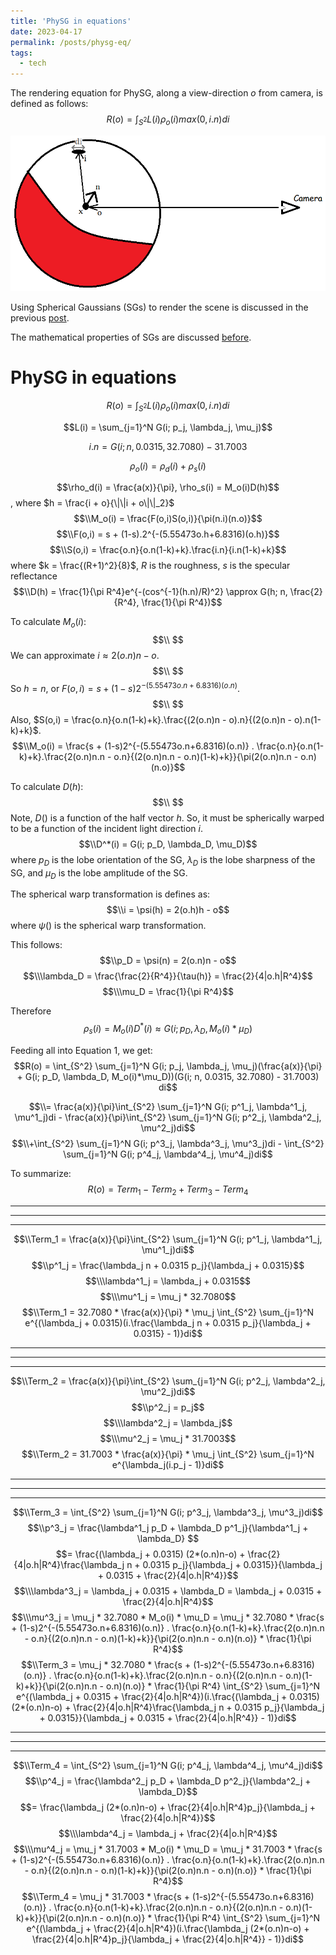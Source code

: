 ```yaml
---
title: 'PhySG in equations'
date: 2023-04-17
permalink: /posts/physg-eq/
tags:
  - tech
---
```


The rendering equation for PhySG, along a view-direction $o$ from camera, is defined as follows:
$$R(o) = \int_{S^2} L(i) \rho_o(i) max(0, i.n) di$$

![alt text](https://raw.githubusercontent.com/alakhag/alakhag.github.io/master/images/rendering_eqn.png "Rendering Equation")

Using Spherical Gaussians (SGs) to render the scene is discussed in the previous [post](https://alakhag.github.io/posts/sg-render/).

The mathematical properties of SGs are discussed [before](https://alakhag.github.io/posts/sg/).

# PhySG in equations

$$R(o) = \int_{S^2} L(i) \rho_o(i) max(0, i.n) di$$

$$L(i) = \sum_{j=1}^N G(i; p_j, \lambda_j, \mu_j)$$

$$i.n = G(i; n, 0.0315, 32.7080) - 31.7003$$

$$\rho_o(i) = \rho_d(i) + \rho_s(i)$$

$$\rho_d(i) = \frac{a(x)}{\pi},   \rho_s(i) = M_o(i)D(h)$$, where $h = \frac{i + o}{\|\|i + o\|\|_2}$
$$\\M_o(i) = \frac{F(o,i)S(o,i)}{\pi(n.i)(n.o)}$$
$$\\F(o,i) = s + (1-s).2^{-(5.55473o.h+6.8316)(o.h)}$$
$$\\S(o,i) = \frac{o.n}{o.n(1-k)+k}.\frac{i.n}{i.n(1-k)+k}$$ where $k = \frac{(R+1)^2}{8}$, $R$ is the roughness, $s$ is the specular reflectance
$$\\D(h) = \frac{1}{\pi R^4}e^{-(cos^{-1}(h.n)/R)^2} \approx G(h; n, \frac{2}{R^4}, \frac{1}{\pi R^4})$$

To calculate $M_o(i)$:
$$\\ $$We can approximate $i \approx 2(o.n)n - o$.
$$\\ $$So $h=n$, or $F(o,i) = s + (1-s)2^{-(5.55473o.n+6.8316)(o.n)}$.
$$\\ $$Also, $S(o,i) = \frac{o.n}{o.n(1-k)+k}.\frac{(2(o.n)n - o).n}{(2(o.n)n - o).n(1-k)+k}$.
$$\\M_o(i) = \frac{s + (1-s)2^{-(5.55473o.n+6.8316)(o.n)} . \frac{o.n}{o.n(1-k)+k}.\frac{2(o.n)n.n - o.n}{(2(o.n)n.n - o.n)(1-k)+k}}{\pi(2(o.n)n.n - o.n)(n.o)}$$

To calculate $D(h)$:
$$\\ $$Note, $D()$ is a function of the half vector $h$. So, it must be spherically warped to be a function of the incident light direction $i$.
$$\\D^*(i) = G(i; p_D, \lambda_D, \mu_D)$$ where $p_D$ is the lobe orientation of the SG, $\lambda_D$ is the lobe sharpness of the SG, and $\mu_D$ is the lobe amplitude of the SG.

The spherical warp transformation is defines as:
$$\\i = \psi(h) = 2(o.h)h - o$$
where $\psi()$ is the spherical warp transformation.

This follows:
$$\\p_D = \psi(n) = 2(o.n)n - o$$
$$\\\lambda_D = \frac{\frac{2}{R^4}}{\tau(h)} = \frac{2}{4|o.h|R^4}$$
$$\\\mu_D = \frac{1}{\pi R^4}$$

Therefore
$$\rho_s(i) = M_o(i)D^*(i) \approx G(i; p_D, \lambda_D, M_o(i)*\mu_D)$$

Feeding all into Equation 1, we get:
$$R(o) = \int_{S^2} \sum_{j=1}^N G(i; p_j, \lambda_j, \mu_j)(\frac{a(x)}{\pi} + G(i; p_D, \lambda_D, M_o(i)*\mu_D))(G(i; n, 0.0315, 32.7080) - 31.7003) di$$

$$\\= \frac{a(x)}{\pi}\int_{S^2} \sum_{j=1}^N G(i; p^1_j, \lambda^1_j, \mu^1_j)di - \frac{a(x)}{\pi}\int_{S^2} \sum_{j=1}^N G(i; p^2_j, \lambda^2_j, \mu^2_j)di$$
$$\\+\int_{S^2} \sum_{j=1}^N G(i; p^3_j, \lambda^3_j, \mu^3_j)di - \int_{S^2} \sum_{j=1}^N G(i; p^4_j, \lambda^4_j, \mu^4_j)di$$

To summarize:
$$ R(o) = Term_1 - Term_2 + Term_3 - Term_4$$

<hr><hr><hr>

$$\\Term_1 = \frac{a(x)}{\pi}\int_{S^2} \sum_{j=1}^N G(i; p^1_j, \lambda^1_j, \mu^1_j)di$$
$$\\p^1_j = \frac{\lambda_j n + 0.0315 p_j}{\lambda_j + 0.0315}$$
$$\\\lambda^1_j = \lambda_j + 0.0315$$
$$\\\mu^1_j = \mu_j * 32.7080$$
$$\\Term_1 = 32.7080 * \frac{a(x)}{\pi} * \mu_j \int_{S^2} \sum_{j=1}^N e^{(\lambda_j + 0.0315)(i.\frac{\lambda_j n + 0.0315 p_j}{\lambda_j + 0.0315} - 1)}di$$

<hr><hr><hr>

$$\\Term_2 = \frac{a(x)}{\pi}\int_{S^2} \sum_{j=1}^N G(i; p^2_j, \lambda^2_j, \mu^2_j)di$$
$$\\p^2_j = p_j$$
$$\\\lambda^2_j = \lambda_j$$
$$\\\mu^2_j = \mu_j * 31.7003$$
$$\\Term_2 = 31.7003 * \frac{a(x)}{\pi} * \mu_j \int_{S^2} \sum_{j=1}^N e^{\lambda_j(i.p_j - 1)}di$$

<hr><hr><hr>

$$\\Term_3 = \int_{S^2} \sum_{j=1}^N G(i; p^3_j, \lambda^3_j, \mu^3_j)di$$
$$\\p^3_j = \frac{\lambda^1_j p_D + \lambda_D p^1_j}{\lambda^1_j + \lambda_D} $$
$$= \frac{(\lambda_j + 0.0315) (2*(o.n)n-o) + \frac{2}{4|o.h|R^4}\frac{\lambda_j n + 0.0315 p_j}{\lambda_j + 0.0315}}{\lambda_j + 0.0315 + \frac{2}{4|o.h|R^4}}$$
$$\\\lambda^3_j = \lambda_j + 0.0315 + \lambda_D = \lambda_j + 0.0315 + \frac{2}{4|o.h|R^4}$$
$$\\\mu^3_j = \mu_j * 32.7080 * M_o(i) * \mu_D = \mu_j * 32.7080 * \frac{s + (1-s)2^{-(5.55473o.n+6.8316)(o.n)} . \frac{o.n}{o.n(1-k)+k}.\frac{2(o.n)n.n - o.n}{(2(o.n)n.n - o.n)(1-k)+k}}{\pi(2(o.n)n.n - o.n)(n.o)} * \frac{1}{\pi R^4}$$
$$\\Term_3 = \mu_j * 32.7080 * \frac{s + (1-s)2^{-(5.55473o.n+6.8316)(o.n)} . \frac{o.n}{o.n(1-k)+k}.\frac{2(o.n)n.n - o.n}{(2(o.n)n.n - o.n)(1-k)+k}}{\pi(2(o.n)n.n - o.n)(n.o)} * \frac{1}{\pi R^4} \int_{S^2} \sum_{j=1}^N e^{(\lambda_j + 0.0315 + \frac{2}{4|o.h|R^4})(i.\frac{(\lambda_j + 0.0315) (2*(o.n)n-o) + \frac{2}{4|o.h|R^4}\frac{\lambda_j n + 0.0315 p_j}{\lambda_j + 0.0315}}{\lambda_j + 0.0315 + \frac{2}{4|o.h|R^4}} - 1)}di$$

<hr><hr><hr>

$$\\Term_4 = \int_{S^2} \sum_{j=1}^N G(i; p^4_j, \lambda^4_j, \mu^4_j)di$$
$$\\p^4_j = \frac{\lambda^2_j p_D + \lambda_D p^2_j}{\lambda^2_j + \lambda_D}$$
$$= \frac{\lambda_j (2*(o.n)n-o) + \frac{2}{4|o.h|R^4}p_j}{\lambda_j + \frac{2}{4|o.h|R^4}}$$
$$\\\lambda^4_j = \lambda_j + \frac{2}{4|o.h|R^4}$$
$$\\\mu^4_j = \mu_j * 31.7003 * M_o(i) * \mu_D = \mu_j * 31.7003 * \frac{s + (1-s)2^{-(5.55473o.n+6.8316)(o.n)} . \frac{o.n}{o.n(1-k)+k}.\frac{2(o.n)n.n - o.n}{(2(o.n)n.n - o.n)(1-k)+k}}{\pi(2(o.n)n.n - o.n)(n.o)} * \frac{1}{\pi R^4}$$
$$\\Term_4 = \mu_j * 31.7003 * \frac{s + (1-s)2^{-(5.55473o.n+6.8316)(o.n)} . \frac{o.n}{o.n(1-k)+k}.\frac{2(o.n)n.n - o.n}{(2(o.n)n.n - o.n)(1-k)+k}}{\pi(2(o.n)n.n - o.n)(n.o)} * \frac{1}{\pi R^4} \int_{S^2} \sum_{j=1}^N e^{(\lambda_j + \frac{2}{4|o.h|R^4})(i.\frac{\lambda_j (2*(o.n)n-o) + \frac{2}{4|o.h|R^4}p_j}{\lambda_j + \frac{2}{4|o.h|R^4}} - 1)}di$$
